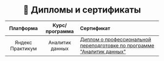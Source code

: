 <h1 align="center"> 📖 Дипломы и сертификаты</h1>

<table>
<thead>
<tr>
<th><strong>Платформа</strong></th>
<th align="center"><strong>Курс/программа</strong></th>
<th align="left"><strong>Сертификат</strong></th>
</tr>
</thead>
<tbody>
<tr>
<td align="center">Яндекс Практикум</td>
<td align="center">Аналитик данных</td>
<td><a href="https://github.com/mynameis285/-certificates/blob/main/Yandex%20EdTech.pdf">Диплом о профессиональной переподготовке по программе "Аналитик данных"</a></td>
</tr>
</tr>
</tbody>
</table>

